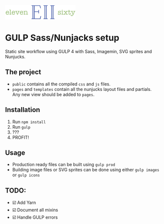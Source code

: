 ![logo](https://github.com/mariojankovic/e2/blob/master/assets/images/e2.png?raw=true)

# GULP Sass/Nunjacks setup
Static site workflow using GULP 4 with Sass, Imagemin, SVG sprites and Nunjucks.

## The project
- `public` contains all the compiled `css` and `js` files.
- `pages` and `templates` contain all the nunjucks layout files and partials. Any new view should be added to `pages`.

## Installation
1. Run `npm install`
2. Run `gulp`
3. ???
4. PROFIT!

## Usage
- Production ready files can be built using `gulp prod`
- Building image files or SVG sprites can be done using either `gulp images` or `gulp icons`

## TODO:
- ☑️ Add Yarn
- ️️☑️ Document all mixins
- ☑️ Handle GULP errors